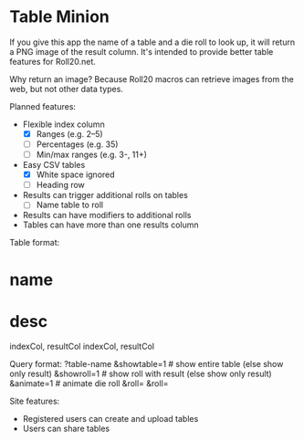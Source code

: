 # Table Minion

If you give this app the name of a table and a die roll to look up, it will return a PNG image of the result column. It's intended to provide better table features for Roll20.net.

Why return an image? Because Roll20 macros can retrieve images from the web, but not other data types.

Planned features:
* Flexible index column
    * [x] Ranges (e.g. 2–5)
    * [ ] Percentages (e.g. 35)
    * [ ] Min/max ranges (e.g. 3-, 11+)
* Easy CSV tables
    * [x] White space ignored
    * [ ] Heading row
* Results can trigger additional rolls on tables
    * [ ] Name table to roll
* Results can have modifiers to additional rolls
* Tables can have more than one results column

Table format:
# name
# desc
indexCol, resultCol
indexCol, resultCol

Query format:
?table-name
&showtable=1    # show entire table (else show only result)
&showroll=1     # show roll with result (else show only result)
&animate=1      # animate die roll
&roll<n>=<value>
&roll<n>=<value>

Site features:
* Registered users can create and upload tables
* Users can share tables
